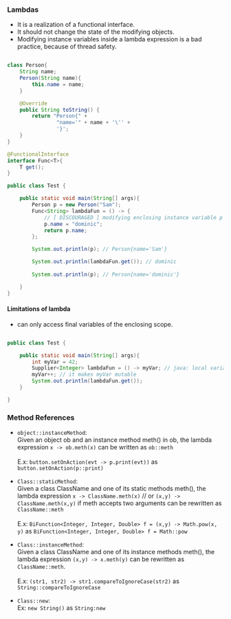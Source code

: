 ### Lambdas
- It is a realization of a functional interface.
- It should not change the state of the modifying objects.
- Modifying instance variables inside a lambda expression is a bad practice, because of thread safety.
```java

class Person{
    String name;
    Person(String name){
        this.name = name;
    }

    @Override
    public String toString() {
        return "Person{" +
                "name='" + name + '\'' +
                '}';
    }
}

@FunctionalInterface
interface Func<T>{
    T get();
}

public class Test {

    public static void main(String[] args){
        Person p = new Person("Sam");
        Func<String> lambdaFun = () -> {
            // [ DISCOURAGED ] modifying enclosing instance variable p 
            p.name = "dominic"; 
            return p.name;
        };

        System.out.println(p); // Person{name='Sam'}

        System.out.println(lambdaFun.get()); // dominic
    
        System.out.println(p); // Person{name='dominic'}

    }
}


```

#### Limitations of lambda
- can only access final variables of the enclosing scope.
```java

public class Test {

    public static void main(String[] args){
        int myVar = 42;
        Supplier<Integer> lambdaFun = () -> myVar; // java: local variables referenced from a lambda expression must be final or effectively final
        myVar++; // it makes myVar mutable
        System.out.println(lambdaFun.get());
    }

}

```

### Method References

- `object::instanceMethod`:<br>
    Given an object ob and an instance method meth() in ob, the lambda expression `x -> ob.meth(x)` can be written as `ob::meth`
    <br><br>
    E.x:  `button.setOnAction(evt -> p.print(evt))` as `button.setOnAction(p::print)`


- `Class::staticMethod`:<br>
  Given a class ClassName and one of its static methods meth(), the lambda expression `x -> ClassName.meth(x)`
  // or `(x,y) -> ClassName.meth(x,y)` if meth accepts two arguments can be rewritten as `ClassName::meth`
  <br><br>
  E.x: `BiFunction<Integer, Integer, Double> f = (x,y) -> Math.pow(x, y)` as `BiFunction<Integer, Integer, Double> f = Math::pow`


- `Class::instanceMethod`: <br>
  Given a class ClassName and one of its instance methods meth(), the lambda expression `(x,y) -> x.meth(y)` can be rewritten as
  `ClassName::meth`.
    <br><br>
    E.x: `(str1, str2) -> str1.compareToIgnoreCase(str2)` as `String::compareToIgnoreCase`


- `Class::new`:<br>
  Ex: `new String()` as `String:new`